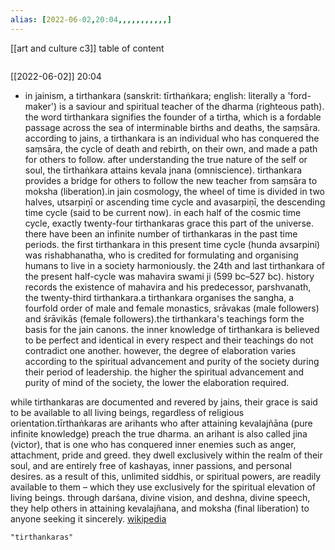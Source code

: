 ```yaml
---
alias: [2022-06-02,20:04,,,,,,,,,,,]
---
```

[[art and culture c3]]
table of content
```toc
```

[[2022-06-02]] 20:04
- in jainism, a tirthankara (sanskrit: tīrthaṅkara; english: literally a 'ford-maker') is a saviour and spiritual teacher of the dharma (righteous path). the word tirthankara signifies the founder of a tirtha, which is a fordable passage across the sea of interminable births and deaths, the saṃsāra. according to jains, a tirthankara is an individual who has conquered the saṃsāra, the cycle of death and rebirth, on their own, and made a path for others to follow. after understanding the true nature of the self or soul, the tīrthaṅkara attains kevala jnana (omniscience).  tirthankara provides a bridge for others to follow the new teacher from saṃsāra to moksha (liberation).in jain cosmology, the wheel of time is divided in two halves, utsarpiṇī or ascending time cycle and avasarpiṇī, the descending time cycle (said to be current now). in each half of the cosmic time cycle, exactly twenty-four tirthankaras grace this part of the universe. there have been an infinite number of tirthankaras in the past time periods. the first tirthankara in this present time cycle (hunda avsarpini) was rishabhanatha, who is credited for formulating and organising humans to live in a society harmoniously. the 24th and last tirthankara of the present half-cycle was mahavira swami ji (599 bc–527 bc). history records the existence of mahavira and his predecessor, parshvanath, the twenty-third tirthankara.a tirthankara organises the sangha, a fourfold order of male and female monastics, srāvakas (male followers) and śrāvikās (female followers).the tirthankara's teachings form the basis for the jain canons. the inner knowledge of tirthankara is believed to be perfect and identical in every respect and their teachings do not contradict one another. however, the degree of elaboration varies according to the spiritual advancement and purity of the society during their period of leadership. the higher the spiritual advancement and purity of mind of the society, the lower the elaboration required.

while tirthankaras are documented and revered by jains, their grace is said to be available to all living beings, regardless of religious orientation.tīrthaṅkaras are arihants who after attaining kevalajñāna (pure infinite knowledge) preach the true dharma. an arihant is also called jina (victor), that is one who has conquered inner enemies such as anger, attachment, pride and greed. they dwell exclusively within the realm of their soul, and are entirely free of kashayas, inner passions, and personal desires. as a result of this, unlimited siddhis, or spiritual powers, are readily available to them – which they use exclusively for the spiritual elevation of living beings. through darśana, divine vision, and deshna, divine speech, they help others in attaining kevalajñana, and moksha (final liberation) to anyone seeking it sincerely.
[wikipedia](https://en.wikipedia.org/wiki/tirthankara)
```query
"tirthankaras"
```